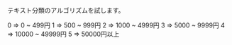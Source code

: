テキスト分類のアルゴリズムを試します。

0 ⇒ 0 ~ 499円
1 ⇒ 500 ~ 999円
2 ⇒ 1000 ~ 4999円
3 ⇒ 5000 ~ 9999円
4 ⇒ 10000 ~ 49999円
5 ⇒ 50000円以上 